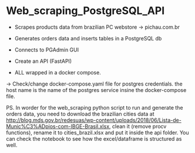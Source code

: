 # Web_scraping_PostgreSQL_API

- Scrapes products data from brazilian PC webstore -> pichau.com.br

- Generates orders data and inserts tables in a PostgreSQL db

- Connects to PGAdmin GUI

- Create an API (FastAPI)

- ALL wrapped in a docker compose.

-> Check/change docker-compose.yaml file for postgres credentials. the host name is the name of the postgres service insine the docker-compose file.

PS. In worder for the web_scraping python script to run and generate the orders data, you need to download the brazilian cities data at http://blog.mds.gov.br/redesuas/wp-content/uploads/2018/06/Lista-de-Munic%C3%ADpios-com-IBGE-Brasil.xlsx, clean it (remove procv functions), rename it to cities_brazil.xlsx and put it inside the api folder. You can check the notebook to see how the excel/dataframe is structured as well.
